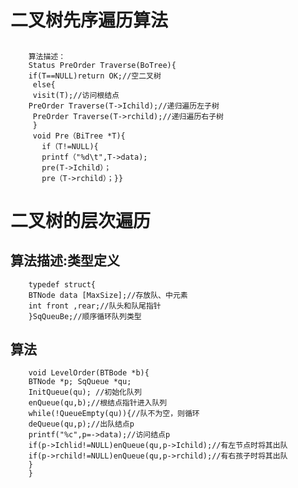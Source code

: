 # 二叉树先序遍历算法
##
        算法描述：
        Status PreOrder Traverse(BoTree){
        if(T==NULL)return OK;//空二叉树
         else{
         visit(T);//访问根结点
        PreOrder Traverse(T->Ichild);//递归遍历左子树
         PreOrder Traverse(T->rchild);//递归遍历右子树
         }
         void Pre（BiTree *T){
           if（T!=NULL){
           printf（"%d\t",T->data);
           pre(T->Ichild）；
           pre（T->rchild）；}}
# 二叉树的层次遍历
## 算法描述:类型定义
        typedef struct{
        BTNode data [MaxSize];//存放队、中元素
        int front ,rear;//队头和队尾指针
        }SqQueuBe;//顺序循环队列类型
## 算法 
        void LevelOrder(BTBode *b){
        BTNode *p; SqQueue *qu;
        InitQueue(qu); //初始化队列     
        enQueue(qu,b);//根结点指针进入队列
        while(!QueueEmpty(qu)){//队不为空，则循环
        deQueue(qu,p);//出队结点p
        printf("%c",p=->data);//访问结点p
        if(p->Ichlid!=NULL)enQueue(qu,p->Ichild);//有左节点时将其出队
        if(p->rchild!=NULL)enQueue(qu,p->rchild);//有右孩子时将其出队
        }
        }
